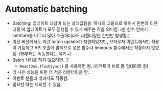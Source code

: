 # Automatic batching

- Batching: 업데이트 대상이 되는 상태값들을 ‘하나의 그룹으로 묶어서 한번의 리렌더링’에 업데이트가 모두 진행될 수 있게 해주는 것을 의미함. (한 함수 안에서 setState를 아무리 많이 호출하더라도 리렌더링은 한번만 발생함.)
- 이전 버전에서도 이런 batch update가 지원되었지만, 브라우저 이벤트에서만 적용이 가능하고 API 호출에 콜백으로 넣은 함수나 timeouts 함수에서는 작동하지 않았음. (18부터는 작동한다는 얘기~)
- Batch 처리를 하지 않으려면…?
  - `ReactDom.flushSync()` 를 사용하면 됨. (리액트가 바로 돔 업데이트 함)
- 더 나은 성능을 위한 더 적은 리렌더링을 함.
- 이벤트 핸들러 밖에서도 작동함.
- 필요할 때는 제외할 수 있음.
